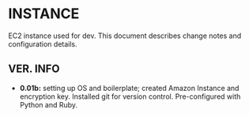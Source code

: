 INSTANCE
==========

EC2 instance used for dev. This document describes change notes and configuration details.

VER. INFO
--------

- **0.01b:** setting up OS and boilerplate; created Amazon Instance and encryption key. Installed git for version control. Pre-configured with Python and Ruby.
